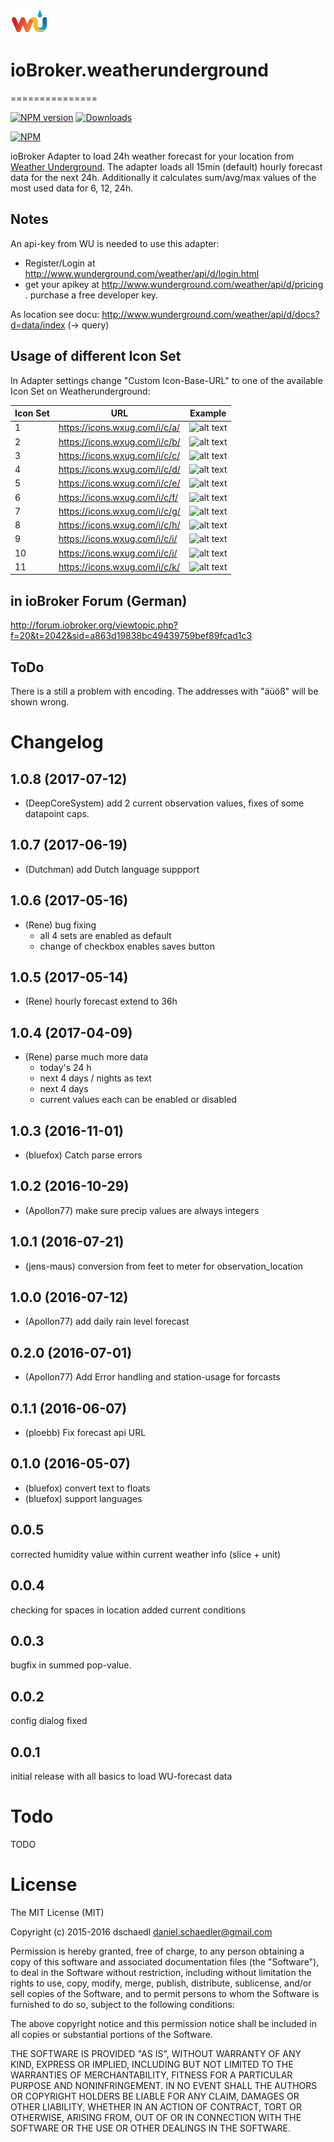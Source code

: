 ![Logo](admin/wu.png)
# ioBroker.weatherunderground
===============

[![NPM version](http://img.shields.io/npm/v/iobroker.weatherunderground.svg)](https://www.npmjs.com/package/iobroker.weatherunderground)
[![Downloads](https://img.shields.io/npm/dm/iobroker.weatherunderground.svg)](https://www.npmjs.com/package/iobroker.weatherunderground)

[![NPM](https://nodei.co/npm/iobroker.weatherunderground.png?downloads=true)](https://nodei.co/npm/iobroker.weatherunderground/)

ioBroker Adapter to load 24h weather forecast for your location from [Weather Underground](http://www.wunderground.com/).
The adapter loads all 15min (default) hourly forecast data for the next 24h. Additionally it calculates sum/avg/max values of the most used data for 6, 12, 24h.

## Notes
An api-key from WU is needed to use this adapter:
* Register/Login at http://www.wunderground.com/weather/api/d/login.html
* get your apikey at http://www.wunderground.com/weather/api/d/pricing . purchase a free developer key.

As location see docu: http://www.wunderground.com/weather/api/d/docs?d=data/index (-> query)

## Usage of different Icon Set
In Adapter settings change "Custom Icon-Base-URL" to one of the available Icon Set on Weatherunderground:

|    Icon Set   |     		URL	 	   |       Example		|
| ------------- | -------------------------------- | ---------------------	|
|	1	|  https://icons.wxug.com/i/c/a/   |		![alt text](https://icons.wxug.com/i/c/a/partlycloudy.gif) 	|
|	2	|  https://icons.wxug.com/i/c/b/   |		![alt text](https://icons.wxug.com/i/c/b/partlycloudy.gif)	|
|	3	|  https://icons.wxug.com/i/c/c/   |		![alt text](https://icons.wxug.com/i/c/c/partlycloudy.gif)	|
|	4	|  https://icons.wxug.com/i/c/d/   |		![alt text](https://icons.wxug.com/i/c/d/partlycloudy.gif)	|
|	5	|  https://icons.wxug.com/i/c/e/   |		![alt text](https://icons.wxug.com/i/c/e/partlycloudy.gif)	|
|	6	|  https://icons.wxug.com/i/c/f/   |		![alt text](https://icons.wxug.com/i/c/f/partlycloudy.gif)	|
|	7	|  https://icons.wxug.com/i/c/g/   |		![alt text](https://icons.wxug.com/i/c/g/partlycloudy.gif)	|
|	8	|  https://icons.wxug.com/i/c/h/   |		![alt text](https://icons.wxug.com/i/c/h/partlycloudy.gif)	|
|	9	|  https://icons.wxug.com/i/c/i/   |		![alt text](https://icons.wxug.com/i/c/i/partlycloudy.gif)	|
|	10	|  https://icons.wxug.com/i/c/j/   |		![alt text](https://icons.wxug.com/i/c/j/partlycloudy.gif)	|
|	11	|  https://icons.wxug.com/i/c/k/   |		![alt text](https://icons.wxug.com/i/c/k/partlycloudy.gif)	|

## in ioBroker Forum (German)
http://forum.iobroker.org/viewtopic.php?f=20&t=2042&sid=a863d19838bc49439759bef89fcad1c3

## ToDo
There is a still a problem with encoding. The addresses with "äüöß" will be shown wrong.

# Сhangelog

## 1.0.8 (2017-07-12)
* (DeepCoreSystem) add 2 current observation values, fixes of some datapoint caps.

## 1.0.7 (2017-06-19)
* (Dutchman) add Dutch language suppport

## 1.0.6 (2017-05-16)
* (Rene) bug fixing
	+ all 4 sets are enabled as default
	+ change of checkbox enables saves button

## 1.0.5 (2017-05-14)
* (Rene) hourly forecast extend to 36h

## 1.0.4 (2017-04-09)
* (Rene) parse much more data
   + today's 24 h
   + next 4 days / nights as text
   + next 4 days
   + current values
   each can be enabled or disabled

## 1.0.3 (2016-11-01)
* (bluefox) Catch parse errors

## 1.0.2 (2016-10-29)
* (Apollon77) make sure precip values are always integers

## 1.0.1 (2016-07-21)
* (jens-maus) conversion from feet to meter for observation_location

## 1.0.0 (2016-07-12)
* (Apollon77) add daily rain level forecast

## 0.2.0 (2016-07-01)
* (Apollon77) Add Error handling and station-usage for forcasts

## 0.1.1 (2016-06-07)
* (ploebb) Fix forecast api URL

## 0.1.0 (2016-05-07)
* (bluefox) convert text to floats
* (bluefox) support languages

## 0.0.5
corrected humidity value within current weather info (slice + unit)

## 0.0.4
checking for spaces in location
added current conditions

## 0.0.3
bugfix in summed pop-value.

## 0.0.2
config dialog fixed

## 0.0.1
initial release with all basics to load WU-forecast data

# Todo
TODO


# License

The MIT License (MIT)

Copyright (c) 2015-2016 dschaedl <daniel.schaedler@gmail.com>

Permission is hereby granted, free of charge, to any person obtaining a copy
of this software and associated documentation files (the "Software"), to deal
in the Software without restriction, including without limitation the rights
to use, copy, modify, merge, publish, distribute, sublicense, and/or sell
copies of the Software, and to permit persons to whom the Software is
furnished to do so, subject to the following conditions:

The above copyright notice and this permission notice shall be included in all
copies or substantial portions of the Software.

THE SOFTWARE IS PROVIDED "AS IS", WITHOUT WARRANTY OF ANY KIND, EXPRESS OR
IMPLIED, INCLUDING BUT NOT LIMITED TO THE WARRANTIES OF MERCHANTABILITY,
FITNESS FOR A PARTICULAR PURPOSE AND NONINFRINGEMENT. IN NO EVENT SHALL THE
AUTHORS OR COPYRIGHT HOLDERS BE LIABLE FOR ANY CLAIM, DAMAGES OR OTHER
LIABILITY, WHETHER IN AN ACTION OF CONTRACT, TORT OR OTHERWISE, ARISING FROM,
OUT OF OR IN CONNECTION WITH THE SOFTWARE OR THE USE OR OTHER DEALINGS IN THE
SOFTWARE.
